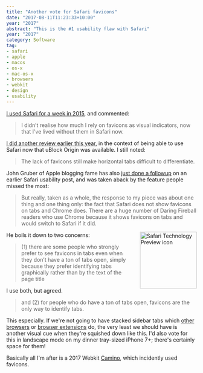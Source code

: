 ```yaml
---
title: "Another vote for Safari favicons"
date: "2017-08-11T11:23:33+10:00"
year: "2017"
abstract: "This is the #1 usability flaw with Safari"
year: "2017"
category: Software
tag:
- safari
- apple
- macos
- os-x
- mac-os-x
- browsers
- webkit
- design
- usability
---
```

[I used Safari for a week in 2015], and commented:

> I didn’t realise how much I rely on favicons as visual indicators, now that I’ve lived without them in Safari now.

[I did another review earlier this year], in the context of being able to use Safari now that uBlock Origin was available. I still noted:

> The lack of favicons still make horizontal tabs difficult to differentiate.

John Gruber of Apple blogging fame has also [just done a followup] on an earlier Safari usability post, and was taken aback by the feature people missed the most:

> But really, taken as a whole, the response to my piece was about one thing and one thing only: the fact that Safari does not show favicons on tabs and Chrome does. There are a huge number of Daring Fireball readers who use Chrome because it shows favicons on tabs and would switch to Safari if it did.

<p><img src="https://rubenerd.com/files/2016/safari-300x300.png" alt="Safari Technology Preview icon" style="width:150px; height:150px; float:right; margin:0 0 20px 20px;" /></p>

He boils it down to two concerns:

> (1) there are some people who strongly prefer to see favicons in tabs even when they don’t have a ton of tabs open, simply because they prefer identifying tabs graphically rather than by the text of the page title

I use both, but agreed.

> and (2) for people who do have a ton of tabs open, favicons are the only way to identify tabs.

This especially. If we're not going to have stacked sidebar tabs which [other browsers] or [browser extensions] do, the very least we should have is another visual cue when they're squished down like this. I'd also vote for this in landscape mode on my dinner tray-sized iPhone 7+; there's certainly space for them!

Basically all I'm after is a 2017 Webkit [Camino], which incidently used favicons.

[I used Safari for a week in 2015]: https://rubenerd.com/using-safari-for-a-week/ "Rubénerd: Using Safari for a wekk"
[I did another review earlier this year]: https://rubenerd.com/desktop-safari-in-2017/ "Rubénerd: Desktop Safari in 2017"
[just done a followup]: https://daringfireball.net/2017/08/safari_should_display_favicons_in_its_tabs "Daring Fireball: Safari should display favicons in its tabs"
[other browsers]: https://vivaldi.com "Vivaldi browser"
[browser extensions]: https://addons.mozilla.org/en-US/firefox/addon/tab-center-redux/ "Firefox extension: Tab Center Redux"
[Camino]: https://rubenerd.com/universal-binaries-for-mozilla-software/ "Rubénerd: Universal binaries for Mozilla software"
